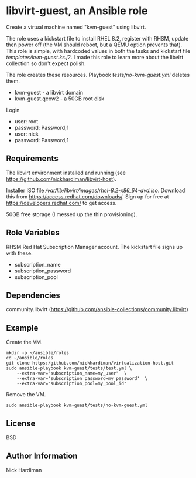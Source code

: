 libvirt-guest, an Ansible role
=========

Create a virtual machine named "kvm-guest" using libvirt. 

The role uses a kickstart file to install RHEL 8.2, register with RHSM, update then power off (the VM should reboot, but a QEMU option prevents that).
This role is simple, with hardcoded values in both the tasks and kickstart file _templates/kvm-guest.ks.j2_. 
I made this role to learn more about the libvirt collection so don't expect polish.

The role creates these resources. 
Playbook _tests/no-kvm-guest.yml_ deletes them. 

* kvm-guest - a libvirt domain
* kvm-guest.qcow2 - a 50GB root disk

Login

* user: root
* password: Password;1
* user: nick
* password: Password;1


Requirements
------------

The libvirt environment installed and running (see https://github.com/nickhardiman/libvirt-host).

Installer ISO file _/var/lib/libvirt/images/rhel-8.2-x86_64-dvd.iso_. Download this from https://access.redhat.com/downloads/. Sign up for free at https://developers.redhat.com/ to get access.

50GB free storage (I messed up the thin provisioning). 


Role Variables
--------------

RHSM Red Hat Subscription Manager account. The kickstart file signs up with these. 

* subscription_name
* subscription_password
* subscription_pool

Dependencies
------------

community.libvirt (https://github.com/ansible-collections/community.libvirt)

Example
-------

Create the VM. 

```
mkdir -p ~/ansible/roles
cd ~/ansible/roles
git clone https:/github.com/nickhardiman/virtualization-host.git
sudo ansible-playbook kvm-guest/tests/test.yml \
	--extra-var="subscription_name=my_user"  \
	--extra-var='subscription_password=my_password'  \
	--extra-var="subscription_pool=my_pool_id"
```

Remove the VM.

```
sudo ansible-playbook kvm-guest/tests/no-kvm-guest.yml
```

License
-------

BSD

Author Information
------------------

Nick Hardiman

